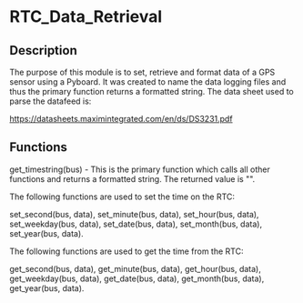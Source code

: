 # RTC_Data_Retrieval

## Description

The purpose of this module is to set, retrieve and format data of a GPS sensor using a Pyboard. It was created to name the data logging files and thus the primary function returns a formatted string. The data sheet used to parse the datafeed is:

https://datasheets.maximintegrated.com/en/ds/DS3231.pdf

## Functions

get_timestring(bus) - This is the primary function which calls all other functions and returns a formatted string. The returned value is "<year><month><date><hours><minutes><seconds>".

The following functions are used to set the time on the RTC:

set_second(bus, data), set_minute(bus, data), set_hour(bus, data), set_weekday(bus, data), set_date(bus, data), set_month(bus, data), set_year(bus, data).

The following functions are used to get the time from the RTC:

get_second(bus, data), get_minute(bus, data), get_hour(bus, data), get_weekday(bus, data), get_date(bus, data), get_month(bus, data), get_year(bus, data).

